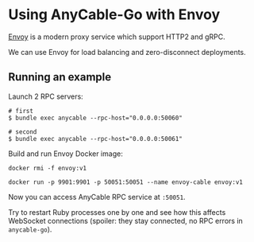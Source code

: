 # Using AnyCable-Go with Envoy

[Envoy](https://www.envoyproxy.io) is a modern proxy service which support HTTP2 and gRPC.

We can use Envoy for load balancing and zero-disconnect deployments.

## Running an example

Launch 2 RPC servers:

```
# first
$ bundle exec anycable --rpc-host="0.0.0.0:50060"

# second
$ bundle exec anycable --rpc-host="0.0.0.0:50061"
```

Build and run Envoy Docker image:

```
docker rmi -f envoy:v1

docker run -p 9901:9901 -p 50051:50051 --name envoy-cable envoy:v1
```

Now you can access AnyCable RPC service at `:50051`.

Try to restart Ruby processes one by one and see how this affects WebSocket connections (spoiler: they stay connected, no RPC errors in `anycable-go`).
